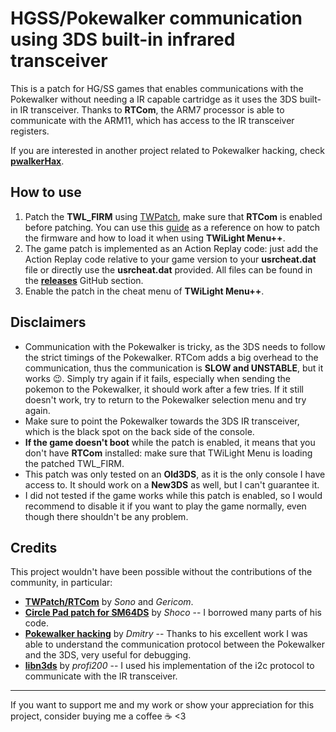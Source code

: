 # HGSS/Pokewalker communication using 3DS built-in infrared transceiver

This is a patch for HG/SS games that enables communications with the Pokewalker without needing a IR capable cartridge as it uses the 3DS built-in IR transceiver.
Thanks to **RTCom**, the ARM7 processor is able to communicate with the ARM11, which has access to the IR transceiver registers.

If you are interested in another project related to Pokewalker hacking, check [**pwalkerHax**](https://github.com/francesco265/pwalkerHax).

## How to use

1. Patch the **TWL_FIRM** using [TWPatch](https://www.gamebrew.org/wiki/TWPatch_3DS), make sure that **RTCom** is enabled before patching. You can use this [guide](https://wiki.ds-homebrew.com/twilightmenu/playing-in-widescreen) as a reference on how to patch the firmware and how to load it when using **TWiLight Menu++**.
2. The game patch is implemented as an Action Replay code: just add the Action Replay code relative to your game version to your **usrcheat.dat** file or directly use the **usrcheat.dat** provided. All files can be found in the [**releases**](https://github.com/francesco265/RtcPwalker/releases/latest) GitHub section.
3. Enable the patch in the cheat menu of **TWiLight Menu++**.

## Disclaimers

- Communication with the Pokewalker is tricky, as the 3DS needs to follow the strict timings of the Pokewalker. RTCom adds a big overhead to the communication, thus the communication is **SLOW and UNSTABLE**, but it works :wink:.
Simply try again if it fails, especially when sending the pokemon to the Pokewalker, it should work after a few tries. If it still doesn't work, try to return to the Pokewalker selection menu and try again.
- Make sure to point the Pokewalker towards the 3DS IR transceiver, which is the black spot on the back side of the console.
- **If the game doesn't boot** while the patch is enabled, it means that you don't have **RTCom** installed: make sure that TWiLight Menu is loading the patched TWL_FIRM.
- This patch was only tested on an **Old3DS**, as it is the only console I have access to. It should work on a **New3DS** as well, but I can't guarantee it.
- I did not tested if the game works while this patch is enabled, so I would recommend to disable it if you want to play the game normally, even though there shouldn't be any problem.

## Credits

This project wouldn't have been possible without the contributions of the community, in particular:
- [**TWPatch/RTCom**](https://gbatemp.net/threads/twpatcher-ds-i-mode-screen-filters-and-patches.542694/) by _Sono_ and _Gericom_.
- [**Circle Pad patch for SM64DS**](https://gbatemp.net/threads/circle-pad-patches-for-super-mario-64-ds-and-other-games-in-twilightmenu-with-twpatcher-and-rtcom.623267/) by _Shoco_ -- I borrowed many parts of his code.
- [**Pokewalker hacking**](https://dmitry.gr/?r=05.Projects&proj=28.%20pokewalker) by _Dmitry_ -- Thanks to his excellent work I was able to understand the communication protocol between the Pokewalker and the 3DS, very useful for debugging.
- [**libn3ds**](https://github.com/profi200/libn3ds) by _profi200_ -- I used his implementation of the i2c protocol to communicate with the IR transceiver.

---
If you want to support me and my work or show your appreciation for this project, consider buying me a coffee :coffee: <3
